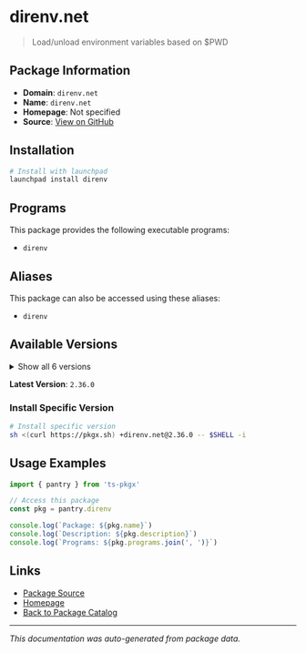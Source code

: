 # direnv.net

> Load/unload environment variables based on $PWD

## Package Information

- **Domain**: `direnv.net`
- **Name**: `direnv.net`
- **Homepage**: Not specified
- **Source**: [View on GitHub](https://github.com/pkgxdev/pantry/tree/main/projects/direnv.net/package.yml)

## Installation

```bash
# Install with launchpad
launchpad install direnv
```

## Programs

This package provides the following executable programs:

- `direnv`

## Aliases

This package can also be accessed using these aliases:

- `direnv`

## Available Versions

<details>
<summary>Show all 6 versions</summary>

- `2.36.0`, `2.35.0`, `2.34.0`, `2.33.0`, `2.32.3`
- `2.32.2`

</details>

**Latest Version**: `2.36.0`

### Install Specific Version

```bash
# Install specific version
sh <(curl https://pkgx.sh) +direnv.net@2.36.0 -- $SHELL -i
```

## Usage Examples

```typescript
import { pantry } from 'ts-pkgx'

// Access this package
const pkg = pantry.direnv

console.log(`Package: ${pkg.name}`)
console.log(`Description: ${pkg.description}`)
console.log(`Programs: ${pkg.programs.join(', ')}`)
```

## Links

- [Package Source](https://github.com/pkgxdev/pantry/tree/main/projects/direnv.net/package.yml)
- [Homepage](#)
- [Back to Package Catalog](../package-catalog.md)

---

*This documentation was auto-generated from package data.*
